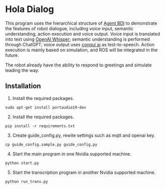 # Hola Dialog
This program uses the hierarchical structure of [Agent BDI](https://github.com/mfshiu/agent-bdi) to demonstrate the features of robot dialogue, including voice input, semantic understanding, action execution and voice output. Voice input is translated into text using [OpenAI Whisper](https://github.com/openai/whisper); semantic understanding is performed through ChatGPT; voice output uses [conqui ai](https://github.com/coqui-ai/TTS) as test-to-speech. Action execution is mainly based on simulation, and ROS will be integrated in the future.

The robot already have the ability to respond to greetings and simulate leading the way.


## Installation
1. Install the required packages.
````
sudo apt-get install portaudio19-dev
````
2. Install the required packages.
````
pip install -r requirements.txt
````
3. Create guide_config.py, rewite settings such as mqtt and openai key. 
````
cp guide_config.sample.py guide_config.py
````
4. Start the main program in one Nvidia supported machine.
````
python start.py
````
5. Start the transcription program in another Nvidia supported machine.
````
python run_trans.py
````